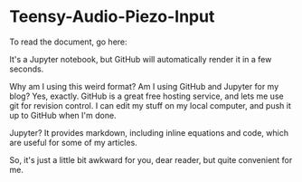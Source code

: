 # Teensy-Audio-Piezo-Input

To read the document, go here:

[](Teensy-Audio-Piezo-Input.ipynb)

It's a Jupyter notebook, but GitHub will automatically render it
in a few seconds.

Why am I using this weird format? Am I using GitHub and Jupyter for
my blog? Yes, exactly. GitHub is a great free hosting service, and
lets me use git for revision control. I can edit my stuff on my
local computer, and push it up to GitHub when I'm done.

Jupyter? It provides markdown, including inline equations and code,
which are useful for some of my articles.

So, it's just a little bit awkward for you, dear reader, but quite
convenient for me.
